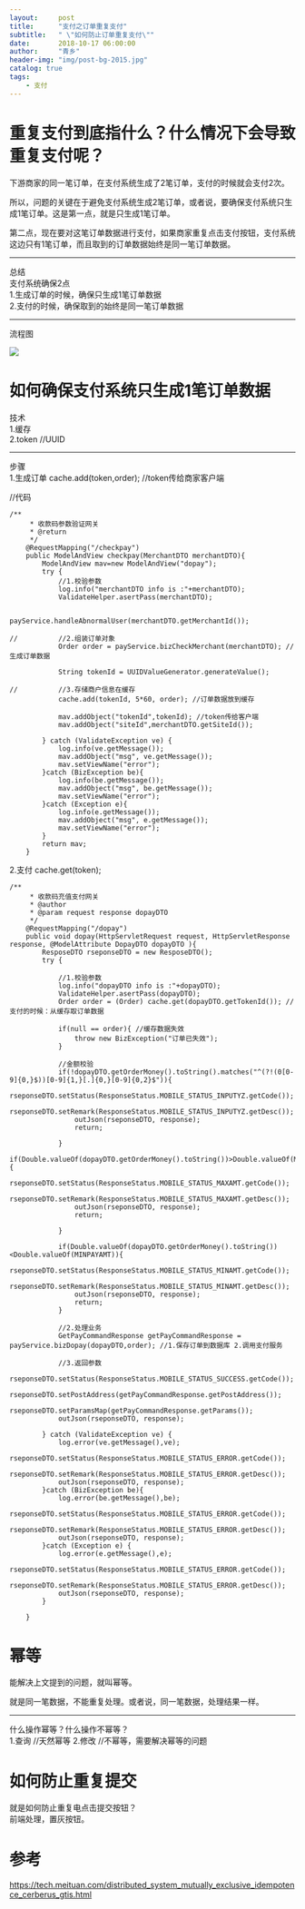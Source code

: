 ```yaml
---
layout:     post
title:      "支付之订单重复支付"
subtitle:   " \"如何防止订单重复支付\""
date:       2018-10-17 06:00:00
author:     "青乡"
header-img: "img/post-bg-2015.jpg"
catalog: true
tags:
    - 支付
---
```



# 重复支付到底指什么？什么情况下会导致重复支付呢？  
下游商家的同一笔订单，在支付系统生成了2笔订单，支付的时候就会支付2次。

所以，问题的关键在于避免支付系统生成2笔订单，或者说，要确保支付系统只生成1笔订单。这是第一点，就是只生成1笔订单。

第二点，现在要对这笔订单数据进行支付，如果商家重复点击支付按钮，支付系统这边只有1笔订单，而且取到的订单数据始终是同一笔订单数据。

---
总结    
支付系统确保2点  
1.生成订单的时候，确保只生成1笔订单数据  
2.支付的时候，确保取到的始终是同一笔订单数据

---
流程图

![](https://user-gold-cdn.xitu.io/2018/12/7/1678727ddca362f5?w=3331&h=1713&f=png&s=243498)

# 如何确保支付系统只生成1笔订单数据
技术    
1.缓存  
2.token //UUID

---
步骤  
1.生成订单
cache.add(token,order); //token传给商家客户端

//代码
```
/**
	 * 收款码参数验证网关
	 * @return
	 */
	@RequestMapping("/checkpay")
	public ModelAndView checkpay(MerchantDTO merchantDTO){
		ModelAndView mav=new ModelAndView("dopay");
		try {
			//1.校验参数
			log.info("merchantDTO info is :"+merchantDTO);
	     	ValidateHelper.asertPass(merchantDTO);
	     	
	     	payService.handleAbnormalUser(merchantDTO.getMerchantId());
	     	
//	     	//2.组装订单对象
	     	Order order = payService.bizCheckMerchant(merchantDTO); //生成订单数据
	     	
	     	String tokenId = UUIDValueGenerator.generateValue();
	     	
//			//3.存储商户信息在缓存
			cache.add(tokenId, 5*60, order); //订单数据放到缓存
			
			mav.addObject("tokenId",tokenId); //token传给客户端
			mav.addObject("siteId",merchantDTO.getSiteId());
			
		} catch (ValidateException ve) {
			log.info(ve.getMessage());
			mav.addObject("msg", ve.getMessage());
			mav.setViewName("error");
		}catch (BizException be){
			log.info(be.getMessage());
			mav.addObject("msg", be.getMessage());
			mav.setViewName("error");
		}catch (Exception e){
			log.info(e.getMessage());
			mav.addObject("msg", e.getMessage());
			mav.setViewName("error");
		}
		return mav;
	}
```

2.支付
cache.get(token);

```
/**
	 * 收款码充值支付网关
	 * @author 
	 * @param request response dopayDTO
	 */
	@RequestMapping("/dopay")
	public void dopay(HttpServletRequest request, HttpServletResponse response, @ModelAttribute DopayDTO dopayDTO ){
		ResposeDTO rseponseDTO = new ResposeDTO();
		try {
			
			//1.校验参数
			log.info("dopayDTO info is :"+dopayDTO);
	     	ValidateHelper.asertPass(dopayDTO);
			Order order = (Order) cache.get(dopayDTO.getTokenId()); //支付的时候：从缓存取订单数据
			
			if(null == order){ //缓存数据失效
				throw new BizException("订单已失效");
			}
			
			//金额校验
			if(!dopayDTO.getOrderMoney().toString().matches("^(?!(0[0-9]{0,}$))[0-9]{1,}[.]{0,}[0-9]{0,2}$")){
				rseponseDTO.setStatus(ResponseStatus.MOBILE_STATUS_INPUTYZ.getCode());
				rseponseDTO.setRemark(ResponseStatus.MOBILE_STATUS_INPUTYZ.getDesc());
				outJson(rseponseDTO, response);
				return;
				
			}
			if(Double.valueOf(dopayDTO.getOrderMoney().toString())>Double.valueOf(MAXPAYAMT)){
				rseponseDTO.setStatus(ResponseStatus.MOBILE_STATUS_MAXAMT.getCode());
				rseponseDTO.setRemark(ResponseStatus.MOBILE_STATUS_MAXAMT.getDesc());
				outJson(rseponseDTO, response);
				return;

			}
			
			if(Double.valueOf(dopayDTO.getOrderMoney().toString())<Double.valueOf(MINPAYAMT)){
				rseponseDTO.setStatus(ResponseStatus.MOBILE_STATUS_MINAMT.getCode());
				rseponseDTO.setRemark(ResponseStatus.MOBILE_STATUS_MINAMT.getDesc());
				outJson(rseponseDTO, response);
				return;
			}
		
			//2.处理业务
			GetPayCommandResponse getPayCommandResponse =  payService.bizDopay(dopayDTO,order); //1.保存订单到数据库 2.调用支付服务
			
			//3.返回参数
			rseponseDTO.setStatus(ResponseStatus.MOBILE_STATUS_SUCCESS.getCode());
			rseponseDTO.setPostAddress(getPayCommandResponse.getPostAddress());
			rseponseDTO.setParamsMap(getPayCommandResponse.getParams());
			outJson(rseponseDTO, response);
			
		} catch (ValidateException ve) {
			log.error(ve.getMessage(),ve);
			rseponseDTO.setStatus(ResponseStatus.MOBILE_STATUS_ERROR.getCode());
			rseponseDTO.setRemark(ResponseStatus.MOBILE_STATUS_ERROR.getDesc());
			outJson(rseponseDTO, response);
		}catch (BizException be){
			log.error(be.getMessage(),be);
			rseponseDTO.setStatus(ResponseStatus.MOBILE_STATUS_ERROR.getCode());
			rseponseDTO.setRemark(ResponseStatus.MOBILE_STATUS_ERROR.getDesc());
			outJson(rseponseDTO, response);
		}catch (Exception e) {
			log.error(e.getMessage(),e);
			rseponseDTO.setStatus(ResponseStatus.MOBILE_STATUS_ERROR.getCode());
			rseponseDTO.setRemark(ResponseStatus.MOBILE_STATUS_ERROR.getDesc());
			outJson(rseponseDTO, response);
		}
		
	}
```

# 幂等
能解决上文提到的问题，就叫幂等。

就是同一笔数据，不能重复处理。或者说，同一笔数据，处理结果一样。


---
什么操作幂等？什么操作不幂等？  
1.查询 //天然幂等
2.修改 //不幂等，需要解决幂等的问题

# 如何防止重复提交
就是如何防止重复电点击提交按钮？  
前端处理，置灰按钮。

# 参考
https://tech.meituan.com/distributed_system_mutually_exclusive_idempotence_cerberus_gtis.html



